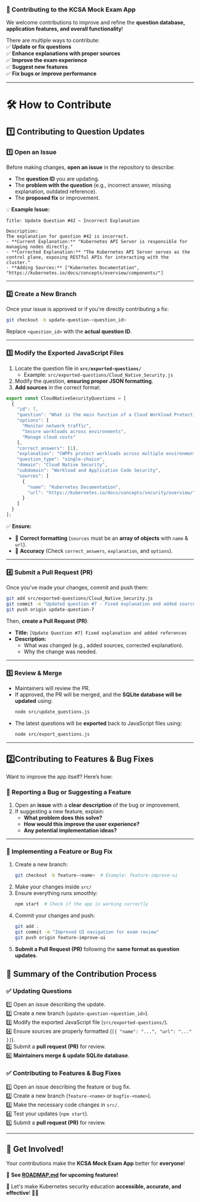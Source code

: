 ### **📝 Contributing to the KCSA Mock Exam App**  

We welcome contributions to improve and refine the **question database, application features, and overall functionality**!  

There are multiple ways to contribute:  
✅ **Update or fix questions**  
✅ **Enhance explanations with proper sources**  
✅ **Improve the exam experience**  
✅ **Suggest new features**  
✅ **Fix bugs or improve performance**  

---

# **🛠 How to Contribute**  

## **1️⃣ Contributing to Question Updates**  
### **1️⃣ Open an Issue**  
Before making changes, **open an issue** in the repository to describe:  
- The **question ID** you are updating.  
- The **problem with the question** (e.g., incorrect answer, missing explanation, outdated reference).  
- The **proposed fix** or improvement.  

💡 **Example Issue:**  
```
Title: Update Question #42 – Incorrect Explanation  

Description:  
The explanation for question #42 is incorrect.  
- **Current Explanation:** "Kubernetes API Server is responsible for managing nodes directly."  
- **Corrected Explanation:** "The Kubernetes API Server serves as the control plane, exposing RESTful APIs for interacting with the cluster."  
- **Adding Sources:** ["Kubernetes Documentation", "https://kubernetes.io/docs/concepts/overview/components/"]
```

---

### **2️⃣ Create a New Branch**  
Once your issue is approved or if you're directly contributing a fix:  
```bash
git checkout -b update-question-<question_id>
```
Replace `<question_id>` with the **actual question ID**.

---

### **3️⃣ Modify the Exported JavaScript Files**  
1. Locate the question file in **`src/exported-questions/`**  
   - Example: `src/exported-questions/Cloud_Native_Security.js`
2. Modify the question, **ensuring proper JSON formatting**.
3. **Add sources** in the correct format:  
```js
export const CloudNativeSecurityQuestions = [
  {
    "id": 7,
    "question": "What is the main function of a Cloud Workload Protection Platform (CWPP)?",
    "options": [
      "Monitor network traffic",
      "Secure workloads across environments",
      "Manage cloud costs"
    ],
    "correct_answers": [1],
    "explanation": "CWPPs protect workloads across multiple environments.",
    "question_type": "single-choice",
    "domain": "Cloud Native Security",
    "subdomain": "Workload and Application Code Security",
    "sources": [
      {
        "name": "Kubernetes Documentation",
        "url": "https://kubernetes.io/docs/concepts/security/overview/"
      }
    ]
  }
];
```
✅ **Ensure:**
- 📝 **Correct formatting** (`sources` must be an **array of objects** with `name` & `url`).  
- 🔢 **Accuracy** (Check `correct_answers`, `explanation`, and `options`).  

---

### **4️⃣ Submit a Pull Request (PR)**  
Once you've made your changes, commit and push them:  
```bash
git add src/exported-questions/Cloud_Native_Security.js
git commit -m "Updated question #7 - Fixed explanation and added sources"
git push origin update-question-7
```
Then, **create a Pull Request (PR)**:
- **Title:** `[Update Question #7] Fixed explanation and added references`
- **Description:**  
  - What was changed (e.g., added sources, corrected explanation).
  - Why the change was needed.  

---

### **5️⃣ Review & Merge**
- Maintainers will review the PR.
- If approved, the PR will be merged, and the **SQLite database will be updated** using:
  ```bash
  node src/update_questions.js
  ```
- The latest questions will be **exported** back to JavaScript files using:
  ```bash
  node src/export_questions.js
  ```

---


## **2️⃣Contributing to Features & Bug Fixes**  
Want to improve the app itself? Here’s how:  

### **📌 Reporting a Bug or Suggesting a Feature**
1. Open an **issue** with a **clear description** of the bug or improvement.
2. If suggesting a new feature, explain:  
   - **What problem does this solve?**  
   - **How would this improve the user experience?**  
   - **Any potential implementation ideas?**  

---

### **📌 Implementing a Feature or Bug Fix**
1. Create a new branch:  
   ```bash
   git checkout -b feature-<name>  # Example: feature-improve-ui
   ```
2. Make your changes inside `src/`  
3. Ensure everything runs smoothly:  
   ```bash
   npm start  # Check if the app is working correctly
   ```
4. Commit your changes and push:  
   ```bash
   git add .
   git commit -m "Improved UI navigation for exam review"
   git push origin feature-improve-ui
   ```
5. **Submit a Pull Request (PR)** following the **same format as question updates**.


## **🔹 Summary of the Contribution Process**
### **✅ Updating Questions**
1️⃣ Open an issue describing the update.  
2️⃣ Create a new branch (`update-question-<question_id>`).  
3️⃣ Modify the exported JavaScript file (`src/exported-questions/`).  
4️⃣ Ensure sources are properly formatted (`[{ "name": "...", "url": "..." }]`).  
5️⃣ Submit a **pull request (PR)** for review.  
6️⃣ **Maintainers merge & update SQLite database**.  

### **✅ Contributing to Features & Bug Fixes**
1️⃣ Open an issue describing the feature or bug fix.  
2️⃣ Create a new branch (`feature-<name>` or `bugfix-<name>`).  
3️⃣ Make the necessary code changes in `src/`.  
4️⃣ Test your updates (`npm start`).  
5️⃣ Submit a **pull request (PR)** for review.  

---

## **🚀 Get Involved!**
Your contributions make the **KCSA Mock Exam App** better for **everyone**!  

📖 **See [ROADMAP.md](ROADMAP.md) for upcoming features!**  

🚀 Let's make Kubernetes security education **accessible, accurate, and effective**! 🎯🔥  